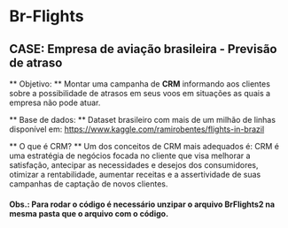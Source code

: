 # Br-Flights
## CASE: Empresa de aviação brasileira - Previsão de atraso

** Objetivo: ** Montar uma campanha de **CRM** informando aos clientes sobre a possibilidade de atrasos em seus voos em situações as quais a empresa não pode atuar. 

** Base de dados: ** Dataset brasileiro com mais de um milhão de linhas disponível em: https://www.kaggle.com/ramirobentes/flights-in-brazil



** O que é CRM? ** 
Um dos conceitos de CRM mais adequados é: CRM é uma estratégia de negócios focada no cliente que visa melhorar a satisfação, antecipar as necessidades e desejos dos consumidores, otimizar a rentabilidade, aumentar receitas e a assertividade de suas campanhas de captação de novos clientes.

#### Obs.: Para rodar o código é necessário unzipar o arquivo BrFlights2 na mesma pasta que o arquivo com o código. 
